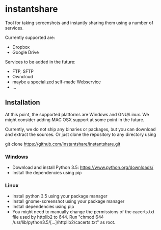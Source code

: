 # instantshare
Tool for taking screenshots and instantly sharing them using a number of services.

Currently supported are:
- Dropbox
- Google Drive

Services to be added in the future:
- FTP, SFTP
- Owncloud
- maybe a specialized self-made Webservice
- ...

## Installation
At this point, the supported platforms are Windows and GNU/Linux.
We might consider adding MAC OSX support at some point in the future.

Currently, we do not ship any binaries or packages, but you can download and extract the sources.
Or just clone the repository to any directory using

git clone https://github.com/instantshare/instantshare.git

### Windows
- Download and install Python 3.5: https://www.python.org/downloads/
- Install the dependencies using pip

### Linux
- Install python 3.5 using your package manager
- Install gnome-screenshot using your package manager
- Install dependencies using pip
- You might need to manually change the permissions of the cacerts.txt file used by httplib2 to 644.
  Run "chmod 644 /usr/lib/python3.5/[...]/httplib2/cacerts.txt" as root.
